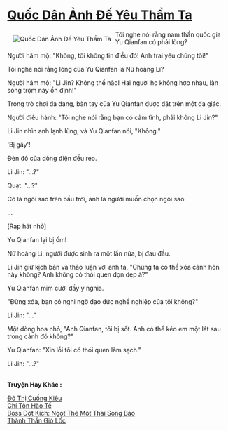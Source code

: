 <a href="https://truyentiki.com/quoc-dan-anh-de-yeu-tham-ta.33884/" title="Quốc Dân Ảnh Đế Yêu Thầm Ta"><h1>Quốc Dân Ảnh Đế Yêu Thầm Ta</h1></a><div style="display:table"><img align="right" style="float: left; padding: 10px;" src="https://truyentiki.com/a/img/str/src/33884.jpg" alt="Quốc Dân Ảnh Đế Yêu Thầm Ta">Tôi nghe nói rằng nam thần quốc gia Yu Qianfan có phải lòng? <p></p> Người hâm mộ: "Không, tôi không tin điều đó! Anh trai yêu chúng tôi!" <p></p> Tôi nghe nói rằng lòng của Yu Qianfan là Nữ hoàng Li? <p></p> Người hâm mộ: "Li Jin? Không thể nào! Hai người họ không hợp nhau, làn sóng trộm này ổn định!" <p></p> Trong trò chơi đa dạng, bàn tay của Yu Qianfan được đặt trên một đa giác. <p></p> Người điều hành: "Tôi nghe nói rằng bạn có cảm tình, phải không Li Jin?" <p></p> Li Jin nhìn anh lạnh lùng, và Yu Qianfan nói, "Không." <p></p> &#39;Bị gãy&#39;! <p></p> Đèn đỏ của dòng điện đều reo. <p></p> Li Jin: "...?" <p></p> Quạt: "...?" <p></p> Cô là ngôi sao trên bầu trời, anh là người muốn chọn ngôi sao. <p></p> ... <p></p> [Rạp hát nhỏ] <p></p> Yu Qianfan lại bị ốm! <p></p> Nữ hoàng Li, người được sinh ra một lần nữa, bị đau đầu. <p></p> Li Jin giữ kịch bản và thảo luận với anh ta, "Chúng ta có thể xóa cảnh hôn này không? Anh không có thói quen dọn dẹp à?" <p></p> Yu Qianfan mỉm cười đầy ý nghĩa. <p></p> "Đừng xóa, bạn có nghi ngờ đạo đức nghề nghiệp của tôi không?" <p></p> Li Jin: "..." <p></p> Một dòng hoa nhỏ, "Anh Qianfan, tôi bị sốt. Anh có thể kéo em một lát sau trong cảnh đó không?" <p></p> Yu Qianfan: "Xin lỗi tôi có thói quen làm sạch." <p></p> Li Jin: "...?"</div><p><br><b>Truyện Hay Khác :</b></p><a href="https://truyentiki.com/do-thi-cuong-kieu.33883/" alt="Đô Thị Cuồng Kiêu">Đô Thị Cuồng Kiêu</a><br/><a href="https://truyentiki.wordpress.com/2020/06/08/chi-ton-hao-te/" alt="Chí Tôn Hào Tế">Chí Tôn Hào Tế</a><br/><a href="https://github.com/nownovels/top500/tree/master/truyenhay/33468/" alt="Boss Đột Kích: Ngọt Thê Một Thai Song Bảo">Boss Đột Kích: Ngọt Thê Một Thai Song Bảo</a><br/><a href="https://github.com/nownovels/top500/tree/master/truyenhay/33550/" alt="Thành Thần Gió Lốc">Thành Thần Gió Lốc</a><br/>